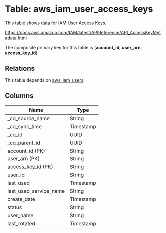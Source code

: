 # Table: aws_iam_user_access_keys

This table shows data for IAM User Access Keys.

https://docs.aws.amazon.com/IAM/latest/APIReference/API_AccessKeyMetadata.html

The composite primary key for this table is (**account_id**, **user_arn**, **access_key_id**).

## Relations

This table depends on [aws_iam_users](aws_iam_users).

## Columns

| Name          | Type          |
| ------------- | ------------- |
|_cq_source_name|String|
|_cq_sync_time|Timestamp|
|_cq_id|UUID|
|_cq_parent_id|UUID|
|account_id (PK)|String|
|user_arn (PK)|String|
|access_key_id (PK)|String|
|user_id|String|
|last_used|Timestamp|
|last_used_service_name|String|
|create_date|Timestamp|
|status|String|
|user_name|String|
|last_rotated|Timestamp|